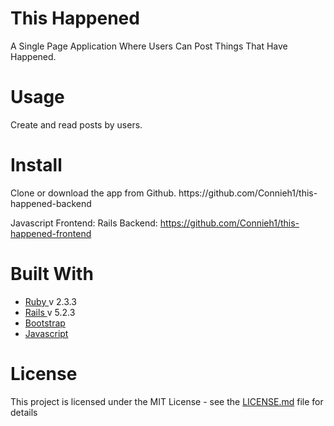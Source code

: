 <h1>This Happened</h1>
A Single Page Application Where Users Can Post Things That Have Happened.

<h1>Usage</h1>
Create and read posts by users.

<h1>Install</h1>
Clone or download the app from Github. https://github.com/Connieh1/this-happened-backend

Javascript Frontend: Rails Backend: https://github.com/Connieh1/this-happened-frontend

<h1>Built With</h1>
<ul>
	<li>
		<a href="https://www.ruby-lang.org/en/"> Ruby </a> v 2.3.3
	</li>
	<li>
		<a href="https://github.com/rails/rails"> Rails </a> v 5.2.3
	</li>
	<li>
		<a href="https://getbootstrap.com/"> Bootstrap </a>
	</li>
  <li>
		<a href=""> Javascript </a>
	</li>

</ul>

<h1>License</h1>
This project is licensed under the MIT License - see the <a href="LICENSE.md">LICENSE.md</a> file for details
